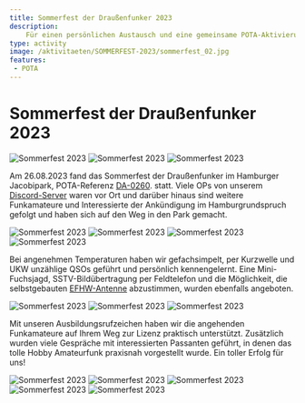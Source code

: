 ```yaml
---
title: Sommerfest der Draußenfunker 2023
description:
    Für einen persönlichen Austausch und eine gemeinsame POTA-Aktivierung haben sich die Draussenfunker in Hamburg zum Sommerfest getroffen.
type: activity
image: /aktivitaeten/SOMMERFEST-2023/sommerfest_02.jpg
features:
 - POTA
---
```

# Sommerfest der Draußenfunker 2023
![Sommerfest 2023](/aktivitaeten/SOMMERFEST-2023/sommerfest_11.jpg)
![Sommerfest 2023](/aktivitaeten/SOMMERFEST-2023/sommerfest_12.jpg)
![Sommerfest 2023](/aktivitaeten/SOMMERFEST-2023/sommerfest_13.jpg)

Am 26.08.2023 fand das Sommerfest der Draußenfunker im Hamburger Jacobipark, POTA-Referenz [DA-0260](https://pota.app/#/park/DA-0260). statt. Viele OPs von unserem [Discord-Server](/mitmachen) waren vor Ort und darüber hinaus sind weitere Funkamateure und Interessierte der Ankündigung im Hamburgrundspruch gefolgt und haben sich auf den Weg in den Park gemacht.

![Sommerfest 2023](/aktivitaeten/SOMMERFEST-2023/sommerfest_00.jpg)
![Sommerfest 2023](/aktivitaeten/SOMMERFEST-2023/sommerfest_01.jpg)
![Sommerfest 2023](/aktivitaeten/SOMMERFEST-2023/sommerfest_02.jpg)
![Sommerfest 2023](/aktivitaeten/SOMMERFEST-2023/sommerfest_03.jpg)

Bei angenehmen Temperaturen haben wir gefachsimpelt, per Kurzwelle und UKW unzählige QSOs geführt und persönlich kennengelernt. Eine Mini-Fuchsjagd, SSTV-Bildübertragung per Feldtelefon und die Möglichkeit, die selbstgebauten [EFHW-Antenne](/diy/efhw.html) abzustimmen, wurden ebenfalls angeboten. 

![Sommerfest 2023](/aktivitaeten/SOMMERFEST-2023/sommerfest_04.jpg)
![Sommerfest 2023](/aktivitaeten/SOMMERFEST-2023/sommerfest_05.jpg)
![Sommerfest 2023](/aktivitaeten/SOMMERFEST-2023/sommerfest_06.jpg)

Mit unseren Ausbildungsrufzeichen haben wir die angehenden Funkamateure auf Ihrem Weg zur Lizenz praktisch unterstützt. Zusätzlich wurden viele Gespräche mit interessierten Passanten geführt, in denen das tolle Hobby Amateurfunk praxisnah vorgestellt wurde. Ein toller Erfolg für uns!

![Sommerfest 2023](/aktivitaeten/SOMMERFEST-2023/sommerfest_07.jpg)
![Sommerfest 2023](/aktivitaeten/SOMMERFEST-2023/sommerfest_08.jpg)
![Sommerfest 2023](/aktivitaeten/SOMMERFEST-2023/sommerfest_09.jpg)
![Sommerfest 2023](/aktivitaeten/SOMMERFEST-2023/sommerfest_10.jpg)
![Sommerfest 2023](/aktivitaeten/SOMMERFEST-2023/sommerfest_14.jpg)

